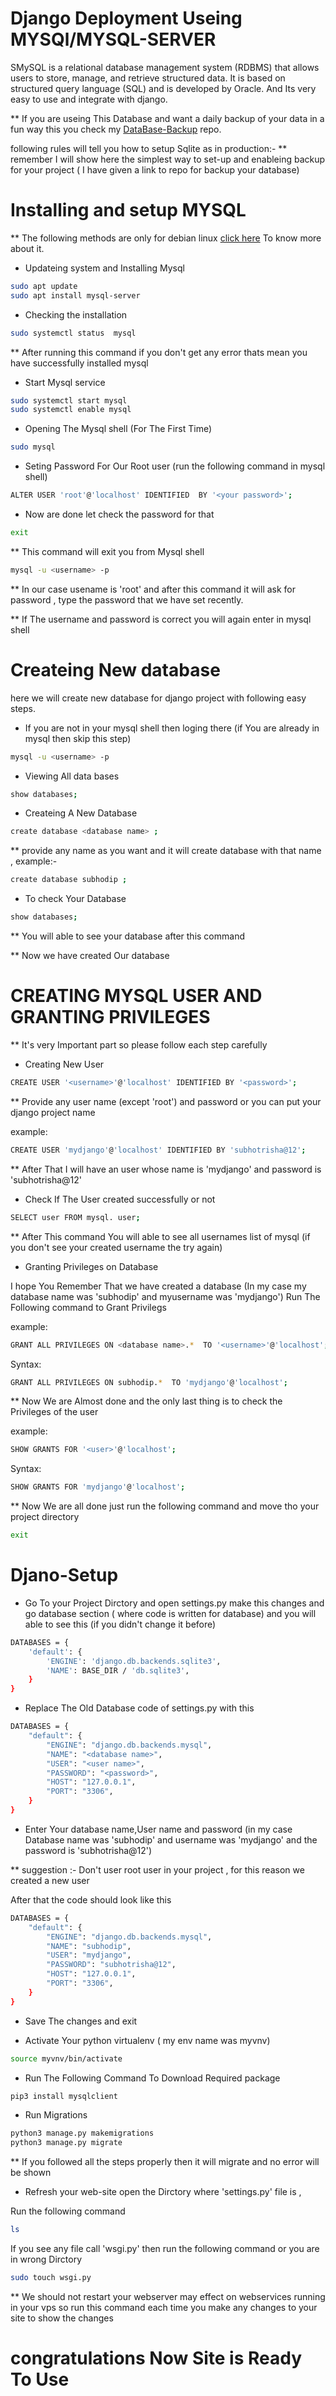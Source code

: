 # Django Deployment Useing MYSQl/MYSQL-SERVER
SMySQL is a relational database management system (RDBMS) that allows users to store, manage, and retrieve structured data. It is based on structured query language (SQL) and is developed by Oracle.
And Its very easy to use and integrate with django.

** If you are useing This Database and want a daily backup of your data in a fun way this you check my [DataBase-Backup](https://github.com/Subhodip1307/DataBase-Backup) repo.

following rules will tell you how to setup Sqlite as in production:-
  ** remember I will show here the simplest way to set-up and enableing backup for your project ( I have given a link to repo for backup your database)

# Installing and setup MYSQL
 ** The following methods are only for debian linux [click here](https://en.wikipedia.org/wiki/List_of_Linux_distributions) To know more about it.

- Updateing system and Installing Mysql

```bash
sudo apt update
sudo apt install mysql-server
```
- Checking the installation 

```bash
sudo systemctl status  mysql
```
** After running this command if you don't get any error thats mean you have successfully installed mysql

- Start Mysql service

```bash
sudo systemctl start mysql
sudo systemctl enable mysql
```
- Opening The Mysql shell (For The First Time)

```bash
sudo mysql
```
- Seting Password For Our Root user (run the following command in mysql shell)

```bash
ALTER USER 'root'@'localhost' IDENTIFIED  BY '<your password>';
```

- Now are done let check the password for that

```bash
exit
```
** This command will exit you from Mysql shell

```bash
mysql -u <username> -p
```
** In our case usename is 'root' and after this command it will ask for password , type the password that we have set recently.

** If The username and password is correct you will again enter in mysql shell

# Createing New database
here we will create new database for django project with following easy steps.

- If you are not in your mysql shell then loging there (if You are already in mysql then skip this step)

```bash
mysql -u <username> -p
```
- Viewing All data bases

```bash
show databases;
```
- Createing A New Database

```bash
create database <database name> ;
``` 
** provide any name as you want and it will create database with that name , 
example:-

```bash
create database subhodip ;
```
- To check Your Database

```bash
show databases;
```
** You will able to see your database after this command

** Now we have created Our database

# CREATING MYSQL USER AND GRANTING PRIVILEGES

** It's very Important part so please follow each step carefully

- Creating New User

```bash
CREATE USER '<username>'@'localhost' IDENTIFIED BY '<password>';
```
** Provide any user name (except 'root') and password  or you can put your django project name

example:

```bash
CREATE USER 'mydjango'@'localhost' IDENTIFIED BY 'subhotrisha@12';
```
** After That I will have an user whose name is 'mydjango' and password is 'subhotrisha@12'

- Check If The User created successfully or not 

```bash
SELECT user FROM mysql. user;
```

** After This command You will able to see all usernames list of mysql (if you don't see your created username the try again)

- Granting Privileges on Database

I hope You Remember That we have created a database (In my case my database name was 'subhodip' and myusername was 'mydjango')
Run The Following command to Grant Privilegs

example:

```bash
GRANT ALL PRIVILEGES ON <database name>.*  TO '<username>'@'localhost';
```
Syntax:

```bash
GRANT ALL PRIVILEGES ON subhodip.*  TO 'mydjango'@'localhost';
```
** Now We are Almost done and the only last thing is to check the Privileges of the user 

example:

```bash
SHOW GRANTS FOR '<user>'@'localhost'; 
```
Syntax:

```bash
SHOW GRANTS FOR 'mydjango'@'localhost'; 
```
** Now We are all done just run the following command and move tho your project directory

```bash
exit
```

# Djano-Setup

- Go To your Project Dirctory and open settings.py make this changes and go database section ( where code is written for database) and you will able to see this (if you didn't change it before)
   
```bash
DATABASES = {
    'default': {
        'ENGINE': 'django.db.backends.sqlite3',
        'NAME': BASE_DIR / 'db.sqlite3',
    }
}
```
- Replace The Old Database code of settings.py with this

```bash
DATABASES = {
    "default": {
        "ENGINE": "django.db.backends.mysql",
        "NAME": "<database name>",
        "USER": "<user name>",
        "PASSWORD": "<password>",
        "HOST": "127.0.0.1",
        "PORT": "3306",
    }
}
```
- Enter Your database name,User name and password (in my case Database name was 'subhodip' and username was 'mydjango' and the password is 'subhotrisha@12')

** suggestion :- Don't user root user in your project , for this reason we created a new user 

After that the code should look like this 

```bash
DATABASES = {
    "default": {
        "ENGINE": "django.db.backends.mysql",
        "NAME": "subhodip",
        "USER": "mydjango",
        "PASSWORD": "subhotrisha@12",
        "HOST": "127.0.0.1",
        "PORT": "3306",
    }
}
```
- Save The changes and exit

- Activate Your python virtualenv ( my env name was myvnv)

```bash
source myvnv/bin/activate
```
- Run The Following Command To Download Required package

```bash
pip3 install mysqlclient
```
- Run Migrations

```bash
python3 manage.py makemigrations
python3 manage.py migrate
```
** If you followed all the steps properly then it will migrate and no error will be shown

- Refresh your web-site open the Dirctory where 'settings.py' file is ,

Run the following command

```bash
ls
```
If you see any file call 'wsgi.py' then run the following command or you are in wrong Dirctory

```bash
sudo touch wsgi.py
```
** We should not restart your webserver may effect on webservices running in your vps so run this command each time you make any changes to your site to show the changes

<h1>congratulations Now Site is Ready To Use</h1>

